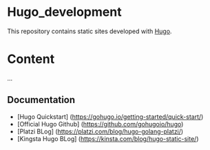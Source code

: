 # Hugo_development
This repository contains static sites developed with [Hugo](https://gohugo.io/).

# Content
...

## Documentation
* [Hugo Quickstart] (https://gohugo.io/getting-started/quick-start/)
* [Official Hugo Github] (https://github.com/gohugoio/hugo)
* [Platzi BLog] (https://platzi.com/blog/hugo-golang-platzi/)
* [Kingsta Hugo BLog] (https://kinsta.com/blog/hugo-static-site/)


